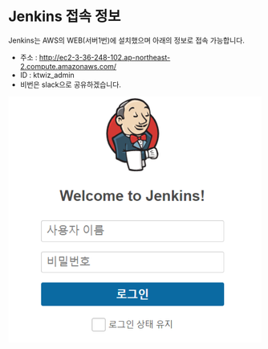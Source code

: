 # Jenkins 접속 정보

Jenkins는 AWS의 WEB(서버1번)에 설치했으며 아래의 정보로 접속 가능합니다.

- 주소 : http://ec2-3-36-248-102.ap-northeast-2.compute.amazonaws.com/
- ID : ktwiz_admin
- 비번은 slack으로 공유하겠습니다.

![image-20210619173250038](./src/image-20210619173250038.png)


